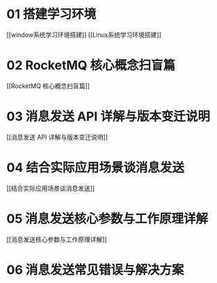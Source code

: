 # 01 搭建学习环境
[[window系统学习环境搭建]]
[[Linux系统学习环境搭建]]
# 02 RocketMQ 核心概念扫盲篇
[[RocketMQ 核心概念扫盲篇]]
# 03 消息发送 API 详解与版本变迁说明
[[消息发送 API 详解与版本变迁说明]]
# 04 结合实际应用场景谈消息发送
[[结合实际应用场景谈消息发送]]
# 05 消息发送核心参数与工作原理详解
[[消息发送核心参数与工作原理详解]]
# 06 消息发送常见错误与解决方案
